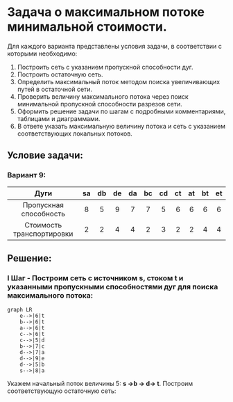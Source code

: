 # Задача о максимальном потоке минимальной стоимости.
Для каждого варианта представлены условия задачи, в соответствии с которыми необходимо: 
1. Построить сеть с указанием пропускной способности дуг.
2. Построить остаточную сеть.
3. Определить максимальный поток методом поиска увеличивающих путей в остаточной сети.
4. Проверить величину максимального потока через поиск минимальной пропускной способности разрезов сети.
5. Оформить решение задачи по шагам с подробными комментариями, таблицами и диаграммами.
6. В ответе указать максимальную величину потока и сеть с указанием соответствующих локальных потоков.

## Условие задачи:

### Вариант 9:

|          Дуги          | sa | db | de | da | bc | cd | ct | at | bt | et |
|:----------------------:|:--:|:--:|:--:|:--:|:--:|:--:|:--:|:--:|:--:|:--:|
| Пропускная способность | 8 | 5 | 9 | 7 | 7 | 5 | 6 | 6 | 6 | 6
| Стоимость транспортировки| 2 | 2 | 4 | 4 | 2 | 3 | 2 | 2 | 4 | 4

## Решение:

### I Шаг - Построим сеть с источником s, стоком t и указанными пропускными способностями дуг для поиска максимального потока:
```mermaid
graph LR
    e-->|6|t
    b-->|6|t
    a-->|6|t 
    c-->|6|t
    c-->|5|d
    b-->|7|c
    d-->|7|a
    d-->|9|e
    d-->|5|b    
    s-->|8|a    
```
Укажем начальный поток величины 5: **s ->b -> d-> t**. Построим соответствующую остаточную сеть:
